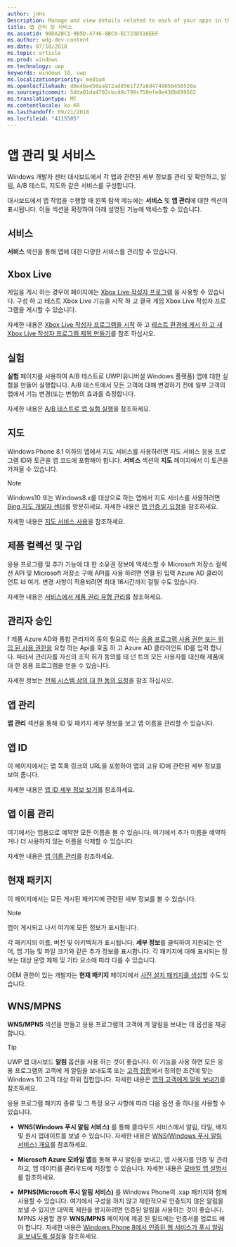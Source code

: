 ```yaml
---
author: jnHs
Description: Manage and view details related to each of your apps in the Windows Dev Center dashboard, and configure services such as A/B testing and maps.
title: 앱 관리 및 서비스
ms.assetid: 99DA2BC1-9B5D-4746-8BC0-EC723D516EEF
ms.author: wdg-dev-content
ms.date: 07/18/2018
ms.topic: article
ms.prod: windows
ms.technology: uwp
keywords: windows 10, uwp
ms.localizationpriority: medium
ms.openlocfilehash: d0e4be450aa972ad8561f27a8d4749050458520a
ms.sourcegitcommit: 5dda01da4702cbc49c799c750efe0e430b699502
ms.translationtype: MT
ms.contentlocale: ko-KR
ms.lasthandoff: 09/21/2018
ms.locfileid: "4115505"
---
```

# <a name="app-management-and-services"></a>앱 관리 및 서비스

Windows 개발자 센터 대시보드에서 각 앱과 관련된 세부 정보를 관리 및 확인하고, 알림, A/B 테스트, 지도와 같은 서비스를 구성합니다.

대시보드에서 앱 작업을 수행할 때 왼쪽 탐색 메뉴에는 **서비스** 및 **앱 관리**에 대한 섹션이 표시됩니다. 이들 섹션을 확장하여 아래 설명된 기능에 액세스할 수 있습니다.

## <a name="services"></a>서비스

**서비스** 섹션을 통해 앱에 대한 다양한 서비스를 관리할 수 있습니다.

## <a name="xbox-live"></a>Xbox Live

게임을 게시 하는 경우이 페이지에는 [Xbox Live 작성자 프로그램](http://xbox.com/developers/creators-program) 을 사용할 수 있습니다. 구성 하 고 테스트 Xbox Live 기능을 시작 하 고 결국 게임 Xbox Live 작성자 프로그램을 게시할 수 있습니다.

자세한 내용은 [Xbox Live 작성자 프로그램을 시작](../xbox-live/get-started-with-creators/get-started-with-xbox-live-creators.md) 하 고 [테스트 환경에 게시 하 고 새 Xbox Live 작성자 프로그램 제목 만들기](../xbox-live/get-started-with-creators/create-and-test-a-new-creators-title.md)를 참조 하십시오.

## <a name="experimentation"></a>실험

**실험** 페이지를 사용하여 A/B 테스트로 UWP(유니버설 Windows 플랫폼) 앱에 대한 실험을 만들어 실행합니다. A/B 테스트에서 모든 고객에 대해 변경하기 전에 일부 고객의 앱에서 기능 변경(또는 변형)의 효과를 측정합니다.

자세한 내용은 [A/B 테스트로 앱 실험 실행](../monetize/run-app-experiments-with-a-b-testing.md)을 참조하세요.

## <a name="maps"></a>지도

Windows Phone 8.1 이하의 앱에서 지도 서비스를 사용하려면 지도 서비스 응용 프로그램 ID와 토큰을 앱 코드에 포함해야 합니다. **서비스** 섹션의 **지도** 페이지에서 이 토큰을 가져올 수 있습니다.

> [!NOTE]
> Windows10 또는 Windows8.x를 대상으로 하는 앱에서 지도 서비스를 사용하려면 [Bing 지도 개발자 센터](http://go.microsoft.com/fwlink/p/?LinkId=614880)를 방문하세요. 자세한 내용은 [맵 인증 키 요청](https://docs.microsoft.com/windows/uwp/maps-and-location/authentication-key)을 참조하세요.

자세한 내용은 [지도 서비스 사용](use-map-services.md)을 참조하세요.

## <a name="product-collections-and-purchases"></a>제품 컬렉션 및 구입

응용 프로그램 및 추가 기능에 대 한 소유권 정보에 액세스할 수 Microsoft 저장소 컬렉션 API 및 Microsoft 저장소 구매 API를 사용 하려면 연결 된 입력 Azure AD 클라이언트 Id 여기. 변경 사항이 적용되려면 최대 16시간까지 걸릴 수도 있습니다.

자세한 내용은 [서비스에서 제품 권리 유형 관리](../monetize/view-and-grant-products-from-a-service.md)를 참조하세요.

## <a name="administrator-consent"></a>관리자 승인

f 제품 Azure AD와 통합 관리자의 동의 필요로 하는 [응용 프로그램 사용 권한 또는 위임 된 사용 권한을](https://developer.microsoft.com/graph/docs/concepts/permissions_reference) 요청 하는 Api를 호출 하 고 Azure AD 클라이언트 ID를 입력 합니다. 따라서 관리자를 자신의 조직 허가 동의를 테 넌 트의 모든 사용자를 대신해 제품에 대 한 응용 프로그램을 얻을 수 있습니다.

자세한 정보는 [전체 시스템 상의 대 한 동의 요청](https://docs.microsoft.com/en-us/azure/active-directory/develop/active-directory-v2-scopes#requesting-consent-for-an-entire-tenant)을 참조 하십시오.

## <a name="app-management"></a>앱 관리

**앱 관리** 섹션을 통해 ID 및 패키지 세부 정보를 보고 앱 이름을 관리할 수 있습니다.

## <a name="app-identity"></a>앱 ID

이 페이지에서는 앱 목록 링크의 URL을 포함하여 앱의 고유 ID에 관련된 세부 정보를 보여 줍니다.

자세한 내용은 [앱 ID 세부 정보 보기](view-app-identity-details.md)를 참조하세요.

## <a name="manage-app-names"></a>앱 이름 관리

여기에서는 앱용으로 예약한 모든 이름을 볼 수 있습니다. 여기에서 추가 이름을 예약하거나 더 사용하지 않는 이름을 삭제할 수 있습니다.

자세한 내용은 [앱 이름 관리](manage-app-names.md)를 참조하세요.

## <a name="current-packages"></a>현재 패키지

이 페이지에서는 모든 게시된 패키지에 관련된 세부 정보를 볼 수 있습니다.

> [!NOTE]
> 앱이 게시되고 나서 여기에 모든 정보가 표시됩니다.

각 패키지의 이름, 버전 및 아키텍처가 표시됩니다. **세부 정보**를 클릭하여 지원되는 언어, 앱 기능 및 파일 크기와 같은 추가 정보를 표시합니다. 각 패키지에 대해 표시되는 정보는 대상 운영 체제 및 기타 요소에 따라 다를 수 있습니다. 

OEM 권한이 있는 개발자는 **현재 패키지** 페이지에서 [사전 설치 패키지를 생성](generate-preinstall-packages-for-oems.md)할 수도 있습니다.

## <a name="wnsmpns"></a>WNS/MPNS

**WNS/MPNS** 섹션을 만들고 응용 프로그램의 고객에 게 알림을 보내는 데 옵션을 제공 합니다. 

> [!TIP]
> UWP 앱 대시보드 **알림** 옵션을 사용 하는 것이 좋습니다. 이 기능을 사용 하면 모든 응용 프로그램의 고객에 게 알림을 보내도록 또는 [고객 집합](create-customer-segments.md)에서 정의한 조건에 맞는 Windows 10 고객 대상 하위 집합입니다. 자세한 내용은 [앱의 고객에게 알림 보내기](send-push-notifications-to-your-apps-customers.md)를 참조하세요.

응용 프로그램 패키지 종류 및 그 특정 요구 사항에 따라 다음 옵션 중 하나을 사용할 수 있습니다. 

-   **WNS(Windows 푸시 알림 서비스)** 를 통해 클라우드 서비스에서 알림, 타일, 배지 및 원시 업데이트를 보낼 수 있습니다. 자세한 내용은 [WNS(Windows 푸시 알림 서비스) 개요](../design/shell/tiles-and-notifications/windows-push-notification-services--wns--overview.md)를 참조하세요.

-   **Microsoft Azure 모바일 앱**를 통해 푸시 알림을 보내고, 앱 사용자를 인증 및 관리하고, 앱 데이터를 클라우드에 저장할 수 있습니다. 자세한 내용은 [모바일 앱 설명서](http://go.microsoft.com/fwlink/p/?LinkId=221116)를 참조하세요.

-   **MPNS(Microsoft 푸시 알림 서비스)** 를 Windows Phone의 .xap 패키지와 함께 사용할 수 있습니다. 여기에서 구성을 하지 않고 제한적으로 인증되지 않은 알림을 보낼 수 있지만 대역폭 제한을 방지하려면 인증된 알림을 사용하는 것이 좋습니다. MPNS 사용할 경우 **WNS/MPNS** 페이지에 제공 된 필드에는 인증서를 업로드 해야 합니다. 자세한 내용은 [Windows Phone 8에서 인증된 웹 서비스가 푸시 알림을 보내도록 설정](http://go.microsoft.com/fwlink/p/?LinkId=528736)을 참조하세요.
 

 
